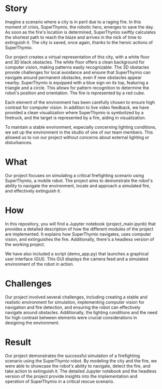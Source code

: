 # Story
Imagine a scenario where a city is in peril due to a raging fire. In this moment of crisis, SuperThymio, the robotic hero, emerges to save the day. As soon as the fire's location is determined, SuperThymio swiftly calculates the shortest path to reach the blaze and arrives in the nick of time to extinguish it. The city is saved, once again, thanks to the heroic actions of SuperThymio.

Our project creates a virtual representation of this city, with a white floor and 3D black obstacles. The white floor offers a clean background for computer vision, making patterns easily recognizable. The 3D obstacles provide challenges for local avoidance and ensure that SuperThymio can navigate around permanent obstacles, even if new obstacles appear nearby. SuperThymio is equipped with a blue sign on its top, featuring a triangle and a circle. This allows for pattern recognition to determine the robot's position and orientation. The fire is represented by a red cube.

Each element of the environment has been carefully chosen to ensure high contrast for computer vision. In addition to live video feedback, we have provided a clean visualization where SuperThymio is symbolized by a firetruck, and the target is represented by a fire, aiding in visualization.

To maintain a stable environment, especially concerning lighting conditions, we set up the environment in the studio of one of our team members. This allowed us to run our project without concerns about external lighting or disturbances.

# What
Our project focuses on simulating a critical firefighting scenario using SuperThymio, a mobile robot. The project aims to demonstrate the robot's ability to navigate the environment, locate and approach a simulated fire, and effectively extinguish it.

# How
In this repository, you will find a Jupyter notebook (project_main.ipynb) that provides a detailed description of how the different modules of the project are implemented. It explains how SuperThymio navigates, uses computer vision, and extinguishes the fire. Additionally, there's a headless version of the working project.

We have also included a script (demo_app.py) that launches a graphical user interface (GUI). This GUI displays the camera feed and a simulated environment of the robot in action.

# Challenges
Our project involved several challenges, including creating a stable and realistic environment for simulation, implementing computer vision for navigation and fire detection, and ensuring the robot can effectively navigate around obstacles. Additionally, the lighting conditions and the need for high contrast between elements were crucial considerations in designing the environment.

# Result
Our project demonstrates the successful simulation of a firefighting scenario using the SuperThymio robot. By modeling the city and the fire, we were able to showcase the robot's ability to navigate, detect the fire, and take action to extinguish it. The detailed Jupyter notebook and the headless version of the project provide insights into the implementation and operation of SuperThymio in a critical rescue scenario.
